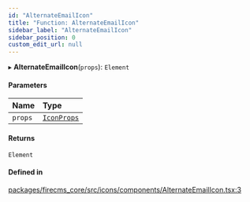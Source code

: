 ```yaml
---
id: "AlternateEmailIcon"
title: "Function: AlternateEmailIcon"
sidebar_label: "AlternateEmailIcon"
sidebar_position: 0
custom_edit_url: null
---
```


▸ **AlternateEmailIcon**(`props`): `Element`

#### Parameters

| Name | Type |
| :------ | :------ |
| `props` | [`IconProps`](../types/IconProps.md) |

#### Returns

`Element`

#### Defined in

[packages/firecms_core/src/icons/components/AlternateEmailIcon.tsx:3](https://github.com/FireCMSco/firecms/blob/d45f3739/packages/firecms_core/src/icons/components/AlternateEmailIcon.tsx#L3)
